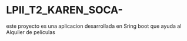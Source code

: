 # LPII_T2_KAREN_SOCA-
este proyecto es una aplicacion desarrollada en Sring boot
que ayuda al 
Alquiler de peliculas

